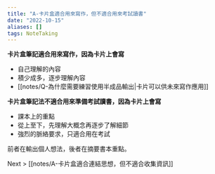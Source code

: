 ```yaml
---
title: "A-卡片盒適合用來寫作，但不適合用來考試讀書"
date: "2022-10-15"
aliases: []
tags: NoteTaking
---
```


**卡片盒筆記適合用來寫作，因為卡片上會寫**
- 自己理解的內容
- 積少成多，逐步理解內容
- [[notes/Q-為什麼需要練習使用半成品輸出|卡片可以供未來寫作應用]]

**卡片盒筆記法不適合用來準備考試讀書，因為卡片上會寫**
- 課本上的重點
- 從上至下，先理解大概念再逐步了解細節
- 強烈的脈絡要求，只適合用在考試

前者在輸出個人想法，後者在摘要書本重點。

Next > [[notes/A-卡片盒適合連結思想，但不適合收集資訊]]
